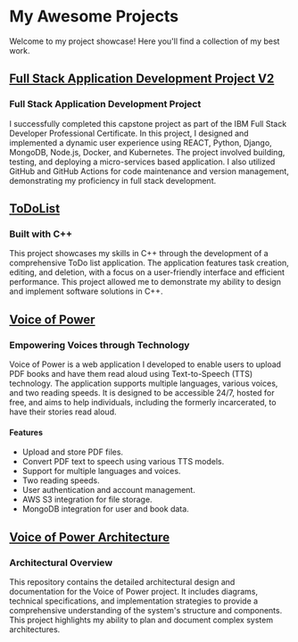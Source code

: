 # My Awesome Projects

Welcome to my project showcase! Here you'll find a collection of my best work.

## [Full Stack Application Development Project V2](https://github.com/Styner2023/xrwvm-fullstack_developer_capstone)
### Full Stack Application Development Project
I successfully completed this capstone project as part of the IBM Full Stack Developer Professional Certificate. In this project, I designed and implemented a dynamic user experience using REACT, Python, Django, MongoDB, Node.js, Docker, and Kubernetes. The project involved building, testing, and deploying a micro-services based application. I also utilized GitHub and GitHub Actions for code maintenance and version management, demonstrating my proficiency in full stack development.

## [ToDoList](https://github.com/Styner2023/ToDoList)
### Built with C++
This project showcases my skills in C++ through the development of a comprehensive ToDo list application. The application features task creation, editing, and deletion, with a focus on a user-friendly interface and efficient performance. This project allowed me to demonstrate my ability to design and implement software solutions in C++.

## [Voice of Power](https://github.com/Styner2023/Voice_of_Power)
### Empowering Voices through Technology
Voice of Power is a web application I developed to enable users to upload PDF books and have them read aloud using Text-to-Speech (TTS) technology. The application supports multiple languages, various voices, and two reading speeds. It is designed to be accessible 24/7, hosted for free, and aims to help individuals, including the formerly incarcerated, to have their stories read aloud.

#### Features
- Upload and store PDF files.
- Convert PDF text to speech using various TTS models.
- Support for multiple languages and voices.
- Two reading speeds.
- User authentication and account management.
- AWS S3 integration for file storage.
- MongoDB integration for user and book data.

## [Voice of Power Architecture](https://github.com/Styner2023/voice-of-power-architecture)
### Architectural Overview
This repository contains the detailed architectural design and documentation for the Voice of Power project. It includes diagrams, technical specifications, and implementation strategies to provide a comprehensive understanding of the system's structure and components. This project highlights my ability to plan and document complex system architectures.

